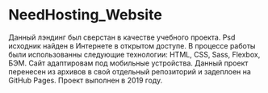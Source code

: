# NeedHosting_Website

Данный лэндинг был сверстан в качестве учебного проекта. Psd исходник найден в Интернете в открытом доступе. В процессе работы были использованны следующие технологии: HTML, CSS, Sass, Flexbox, БЭМ. Сайт адаптировам под мобильные устройства. Данный проект перенесен из архивов в свой отдельный репозиторий и задеплоен на GitHub Pages.
Проект выполнен в 2019 году.